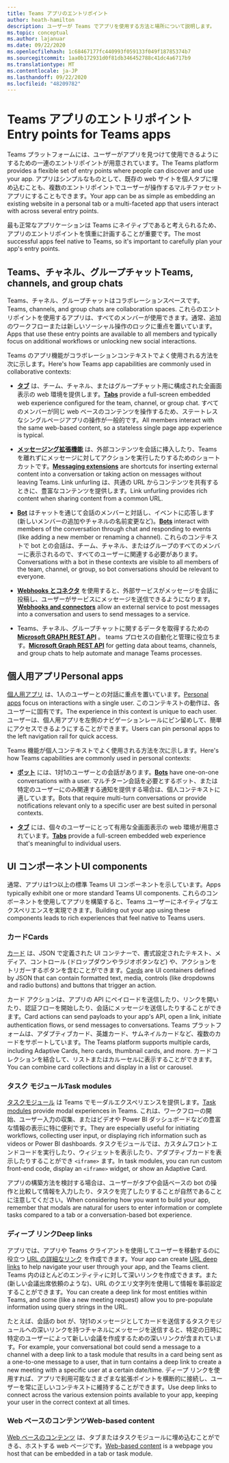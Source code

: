 ```yaml
---
title: Teams アプリのエントリポイント
author: heath-hamilton
description: ユーザーが Teams でアプリを使用する方法と場所について説明します。
ms.topic: conceptual
ms.author: lajanuar
ms.date: 09/22/2020
ms.openlocfilehash: 1c68467177fc440993f059133f049f18785374b7
ms.sourcegitcommit: 1aa0b172931d0f81db346452788c41dc4a6717b9
ms.translationtype: MT
ms.contentlocale: ja-JP
ms.lasthandoff: 09/22/2020
ms.locfileid: "48209782"
---
```

# <a name="entry-points-for-teams-apps"></a><span data-ttu-id="ac0c9-103">Teams アプリのエントリポイント</span><span class="sxs-lookup"><span data-stu-id="ac0c9-103">Entry points for Teams apps</span></span>

<span data-ttu-id="ac0c9-104">Teams プラットフォームには、ユーザーがアプリを見つけて使用できるようにするための一連のエントリポイントが用意されています。</span><span class="sxs-lookup"><span data-stu-id="ac0c9-104">The Teams platform provides a flexible set of entry points where people can discover and use your app.</span></span> <span data-ttu-id="ac0c9-105">アプリはシンプルなものとして、既存の web サイトを個人タブに埋め込むことも、複数のエントリポイントでユーザーが操作するマルチファセットアプリにすることもできます。</span><span class="sxs-lookup"><span data-stu-id="ac0c9-105">Your app can be as simple as embedding an existing website in a personal tab or a multi-faceted app that users interact with across several entry points.</span></span>

<span data-ttu-id="ac0c9-106">最も正常なアプリケーションは Teams にネイティブであると考えられるため、アプリのエントリポイントを慎重に計画することが重要です。</span><span class="sxs-lookup"><span data-stu-id="ac0c9-106">The most successful apps feel native to Teams, so it's important to carefully plan your app's entry points.</span></span>

## <a name="teams-channels-and-group-chats"></a><span data-ttu-id="ac0c9-107">Teams、チャネル、グループチャット</span><span class="sxs-lookup"><span data-stu-id="ac0c9-107">Teams, channels, and group chats</span></span>

<span data-ttu-id="ac0c9-108">Teams、チャネル、グループチャットはコラボレーションスペースです。</span><span class="sxs-lookup"><span data-stu-id="ac0c9-108">Teams, channels, and group chats are collaboration spaces.</span></span> <span data-ttu-id="ac0c9-109">これらのエントリポイントを使用するアプリは、すべてのメンバーが使用できます。通常、追加のワークフローまたは新しいソーシャル操作のロックに重点を置いています。</span><span class="sxs-lookup"><span data-stu-id="ac0c9-109">Apps that use these entry points are available to all members and typically focus on additional workflows or unlocking new social interactions.</span></span>

<span data-ttu-id="ac0c9-110">Teams のアプリ機能がコラボレーションコンテキストでよく使用される方法を次に示します。</span><span class="sxs-lookup"><span data-stu-id="ac0c9-110">Here's how Teams app capabilities are commonly used in collaborative contexts:</span></span>

* <span data-ttu-id="ac0c9-111">[**タブ**](~/tabs/what-are-tabs.md) は、チーム、チャネル、またはグループチャット用に構成された全画面表示の web 環境を提供します。</span><span class="sxs-lookup"><span data-stu-id="ac0c9-111">[**Tabs**](~/tabs/what-are-tabs.md) provide a full-screen embedded web experience configured for the team, channel, or group chat.</span></span> <span data-ttu-id="ac0c9-112">すべてのメンバーが同じ web ベースのコンテンツを操作するため、ステートレスなシングルページアプリの操作が一般的です。</span><span class="sxs-lookup"><span data-stu-id="ac0c9-112">All members interact with the same web-based content, so a stateless single page app experience is typical.</span></span>

* <span data-ttu-id="ac0c9-113">[**メッセージング拡張機能**](~/messaging-extensions/what-are-messaging-extensions.md) は、外部コンテンツを会話に挿入したり、Teams を離れずにメッセージに対してアクションを実行したりするためのショートカットです。</span><span class="sxs-lookup"><span data-stu-id="ac0c9-113">[**Messaging extensions**](~/messaging-extensions/what-are-messaging-extensions.md) are shortcuts for inserting external content into a conversation or taking action on messages without leaving Teams.</span></span> <span data-ttu-id="ac0c9-114">Link unfurling は、共通の URL からコンテンツを共有するときに、豊富なコンテンツを提供します。</span><span class="sxs-lookup"><span data-stu-id="ac0c9-114">Link unfurling provides rich content when sharing content from a common URL.</span></span>

* <span data-ttu-id="ac0c9-115">[**Bot**](~/bots/what-are-bots.md) はチャットを通じて会話のメンバーと対話し、イベントに応答します (新しいメンバーの追加やチャネルの名前変更など)。</span><span class="sxs-lookup"><span data-stu-id="ac0c9-115">[**Bots**](~/bots/what-are-bots.md) interact with members of the conversation through chat and responding to events (like adding a new member or renaming a channel).</span></span> <span data-ttu-id="ac0c9-116">これらのコンテキストで bot との会話は、チーム、チャネル、またはグループのすべてのメンバーに表示されるので、すべてのユーザーに関連する必要があります。</span><span class="sxs-lookup"><span data-stu-id="ac0c9-116">Conversations with a bot in these contexts are visible to all members of the team, channel, or group, so bot conversations should be relevant to everyone.</span></span>

* <span data-ttu-id="ac0c9-117">[**Webhooks とコネクタ**](~/webhooks-and-connectors/what-are-webhooks-and-connectors.md) を使用すると、外部サービスがメッセージを会話に投稿し、ユーザーがサービスにメッセージを送信できるようになります。</span><span class="sxs-lookup"><span data-stu-id="ac0c9-117">[**Webhooks and connectors**](~/webhooks-and-connectors/what-are-webhooks-and-connectors.md) allow an external service to post messages into a conversation and users to send messages to a service.</span></span>

* <span data-ttu-id="ac0c9-118">Teams、チャネル、グループチャットに関するデータを取得するための[**Microsoft GRAPH REST API**](https://docs.microsoft.com/graph/teams-concept-overview) 。 teams プロセスの自動化と管理に役立ちます。</span><span class="sxs-lookup"><span data-stu-id="ac0c9-118">[**Microsoft Graph REST API**](https://docs.microsoft.com/graph/teams-concept-overview) for getting data about teams, channels, and group chats to help automate and manage Teams processes.</span></span>

## <a name="personal-apps"></a><span data-ttu-id="ac0c9-119">個人用アプリ</span><span class="sxs-lookup"><span data-stu-id="ac0c9-119">Personal apps</span></span>

<span data-ttu-id="ac0c9-120">[個人用アプリ](~/concepts/design/personal-apps.md) は、1人のユーザーとの対話に重点を置いています。</span><span class="sxs-lookup"><span data-stu-id="ac0c9-120">[Personal apps](~/concepts/design/personal-apps.md) focus on interactions with a single user.</span></span> <span data-ttu-id="ac0c9-121">このコンテキストの動作は、各ユーザーに固有です。</span><span class="sxs-lookup"><span data-stu-id="ac0c9-121">The experience in this context is unique to each user.</span></span> <span data-ttu-id="ac0c9-122">ユーザーは、個人用アプリを左側のナビゲーションレールにピン留めして、簡単にアクセスできるようにすることができます。</span><span class="sxs-lookup"><span data-stu-id="ac0c9-122">Users can pin personal apps to the left navigation rail for quick access.</span></span>

<span data-ttu-id="ac0c9-123">Teams 機能が個人コンテキストでよく使用される方法を次に示します。</span><span class="sxs-lookup"><span data-stu-id="ac0c9-123">Here's how Teams capabilities are commonly used in personal contexts:</span></span>

* <span data-ttu-id="ac0c9-124">[**ボット**](~/bots/what-are-bots.md) には、1対1のユーザーとの会話があります。</span><span class="sxs-lookup"><span data-stu-id="ac0c9-124">[**Bots**](~/bots/what-are-bots.md) have one-on-one conversations with a user.</span></span> <span data-ttu-id="ac0c9-125">マルチターン会話を必要とするボット、または特定のユーザーにのみ関連する通知を提供する場合は、個人コンテキストに適しています。</span><span class="sxs-lookup"><span data-stu-id="ac0c9-125">Bots that require multi-turn conversations or provide notifications relevant only to a specific user are best suited in personal contexts.</span></span>

* <span data-ttu-id="ac0c9-126">[**タブ**](~/tabs/what-are-tabs.md) には、個々のユーザーにとって有用な全画面表示の web 環境が用意されています。</span><span class="sxs-lookup"><span data-stu-id="ac0c9-126">[**Tabs**](~/tabs/what-are-tabs.md) provide a full-screen embedded web experience that's meaningful to individual users.</span></span>

## <a name="ui-components"></a><span data-ttu-id="ac0c9-127">UI コンポーネント</span><span class="sxs-lookup"><span data-stu-id="ac0c9-127">UI components</span></span>

<span data-ttu-id="ac0c9-128">通常、アプリは1つ以上の標準 Teams UI コンポーネントを示しています。</span><span class="sxs-lookup"><span data-stu-id="ac0c9-128">Apps typically exhibit one or more standard Teams UI components.</span></span> <span data-ttu-id="ac0c9-129">これらのコンポーネントを使用してアプリを構築すると、Teams ユーザーにネイティブなエクスペリエンスを実現できます。</span><span class="sxs-lookup"><span data-stu-id="ac0c9-129">Building out your app using these components leads to rich experiences that feel native to Teams users.</span></span>

### <a name="cards"></a><span data-ttu-id="ac0c9-130">カード</span><span class="sxs-lookup"><span data-stu-id="ac0c9-130">Cards</span></span>

<span data-ttu-id="ac0c9-131">[カード](~/task-modules-and-cards/what-are-cards.md) は、JSON で定義された UI コンテナーで、書式設定されたテキスト、メディア、コントロール (ドロップダウンやラジオボタンなど) や、アクションをトリガーするボタンを含むことができます。</span><span class="sxs-lookup"><span data-stu-id="ac0c9-131">[Cards](~/task-modules-and-cards/what-are-cards.md) are UI containers defined by JSON that can contain formatted text, media, controls (like dropdowns and radio buttons) and buttons that trigger an action.</span></span>

<span data-ttu-id="ac0c9-132">カード アクションは、アプリの API にペイロードを送信したり、リンクを開いたり、認証フローを開始したり、会話にメッセージを送信したりすることができます。</span><span class="sxs-lookup"><span data-stu-id="ac0c9-132">Card actions can send payloads to your app's API, open a link, initiate authentication flows, or send messages to conversations.</span></span> <span data-ttu-id="ac0c9-133">Teams プラットフォームは、アダプティブカード、英雄カード、サムネイルカードなど、複数のカードをサポートしています。</span><span class="sxs-lookup"><span data-stu-id="ac0c9-133">The Teams platform supports multiple cards, including Adaptive Cards, hero cards, thumbnail cards, and more.</span></span> <span data-ttu-id="ac0c9-134">カードコレクションを結合して、リストまたはカルーセルに表示することができます。</span><span class="sxs-lookup"><span data-stu-id="ac0c9-134">You can combine card collections and display in a list or carousel.</span></span>

### <a name="task-modules"></a><span data-ttu-id="ac0c9-135">タスク モジュール</span><span class="sxs-lookup"><span data-stu-id="ac0c9-135">Task modules</span></span>

<span data-ttu-id="ac0c9-136">[タスクモジュール](~/task-modules-and-cards/what-are-task-modules.md) は Teams でモーダルエクスペリエンスを提供します。</span><span class="sxs-lookup"><span data-stu-id="ac0c9-136">[Task modules](~/task-modules-and-cards/what-are-task-modules.md) provide modal experiences in Teams.</span></span> <span data-ttu-id="ac0c9-137">これは、ワークフローの開始、ユーザー入力の収集、またはビデオや Power BI ダッシュボードなどの豊富な情報の表示に特に便利です。</span><span class="sxs-lookup"><span data-stu-id="ac0c9-137">They are especially useful for initiating workflows, collecting user input, or displaying rich information such as videos or Power BI dashboards.</span></span> <span data-ttu-id="ac0c9-138">タスクモジュールでは、カスタムフロントエンドコードを実行したり、ウィジェットを表示したり、アダプティブカードを表示したりすることができ `<iframe>` ます。</span><span class="sxs-lookup"><span data-stu-id="ac0c9-138">In task modules, you can run custom front-end code, display an `<iframe>` widget, or show an Adaptive Card.</span></span>

<span data-ttu-id="ac0c9-139">アプリの構築方法を検討する場合は、ユーザーがタブや会話ベースの bot の操作と比較して情報を入力したり、タスクを完了したりすることが自然であることに注意してください。</span><span class="sxs-lookup"><span data-stu-id="ac0c9-139">When considering how you want to build your app, remember that modals are natural for users to enter information or complete tasks compared to a tab or a conversation-based bot experience.</span></span>

### <a name="deep-links"></a><span data-ttu-id="ac0c9-140">ディープ リンク</span><span class="sxs-lookup"><span data-stu-id="ac0c9-140">Deep links</span></span>

<span data-ttu-id="ac0c9-141">アプリでは、アプリや Teams クライアントを使用してユーザーを移動するのに役立つ [URL の詳細なリンク](~/concepts/build-and-test/deep-links.md) を作成できます。</span><span class="sxs-lookup"><span data-stu-id="ac0c9-141">Your app can create [URL deep links](~/concepts/build-and-test/deep-links.md) to help navigate your user through your app, and the Teams client.</span></span> <span data-ttu-id="ac0c9-142">Teams 内のほとんどのエンティティに対して深いリンクを作成できます。また (新しい会議出席依頼のような)、URL のクエリ文字列を使用して情報を事前設定することができます。</span><span class="sxs-lookup"><span data-stu-id="ac0c9-142">You can create a deep link for most entities within Teams, and some (like a new meeting request) allow you to pre-populate information using query strings in the URL.</span></span>

<span data-ttu-id="ac0c9-143">たとえば、会話の bot が、1対1のメッセージとしてカードを送信するタスクモジュールへの深いリンクを持つチャネルにメッセージを送信すると、特定の日時に特定のユーザーによって新しい会議を作成するための深いリンクが含まれています。</span><span class="sxs-lookup"><span data-stu-id="ac0c9-143">For example, your conversational bot could send a message to a channel with a deep link to a task module that results in a card being sent as a one-to-one message to a user, that in turn contains a deep link to create a new meeting with a specific user at a certain date/time.</span></span> <span data-ttu-id="ac0c9-144">ディープ リンクを使用すれば、アプリで利用可能なさまざまな拡張ポイントを横断的に接続し、ユーザーを常に正しいコンテキストに維持することができます。</span><span class="sxs-lookup"><span data-stu-id="ac0c9-144">Use deep links to connect across the various extension points available to your app, keeping your user in the correct context at all times.</span></span>

### <a name="web-based-content"></a><span data-ttu-id="ac0c9-145">Web ベースのコンテンツ</span><span class="sxs-lookup"><span data-stu-id="ac0c9-145">Web-based content</span></span>

<span data-ttu-id="ac0c9-146">[Web ベースのコンテンツ](~/tabs/how-to/create-tab-pages/content-page.md) は、タブまたはタスクモジュールに埋め込むことができる、ホストする web ページです。</span><span class="sxs-lookup"><span data-stu-id="ac0c9-146">[Web-based content](~/tabs/how-to/create-tab-pages/content-page.md) is a webpage you host that can be embedded in a tab or task module.</span></span>
